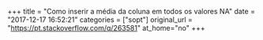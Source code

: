 +++
title = "Como inserir a média da coluna em todos os valores NA"
date = "2017-12-17 16:52:21"
categories = ["sopt"]
original_url = "https://pt.stackoverflow.com/q/263581"
at_home="no"
+++

